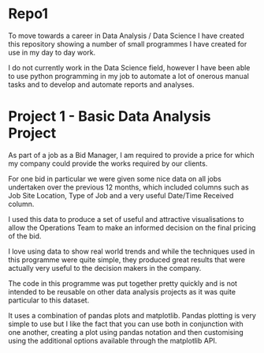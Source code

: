 # Repo1

To move towards a career in Data Analysis / Data Science I have created this repository showing a number of small programmes I have created for use in my day to day work.

I do not currently work in the Data Science field, however I have been able to use python programming in my job to automate a lot of onerous manual tasks and to develop and automate reports and analyses.

# Project 1 - Basic Data Analysis Project

As part of a job as a Bid Manager, I am required to provide a price for which my company could provide the works required by our clients. 

For one bid in particular we were given some nice data on all jobs undertaken over the previous 12 months, which included columns such as Job Site Location, Type of Job and a very useful Date/Time Received column. 

I used this data to produce a set of useful and attractive visualisations to allow the Operations Team to make an informed decision on the final pricing of the bid.

I love using data to show real world trends and while the techniques used in this programme were quite simple, they produced great results that were actually very useful to the decision makers in the company.

The code in this programme was put together pretty quickly and is not intended to be reusable on other data analysis projects as it was quite particular to this dataset.

It uses a combination of pandas plots and matplotlib. Pandas plotting is very simple to use but I like the fact that you can use both in conjunction with one another, creating a plot using pandas notation and then customising using the additional options available through the matplotlib API.

